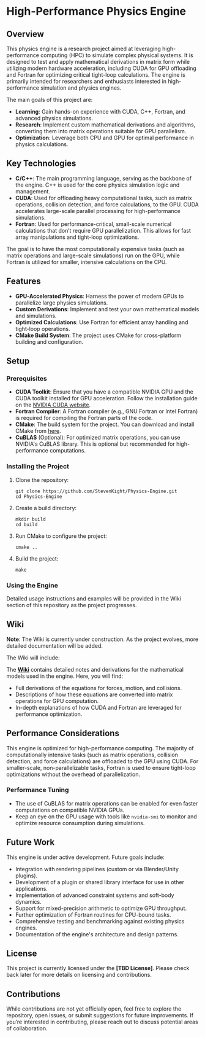 High-Performance Physics Engine
===============================

Overview
--------

This physics engine is a research project aimed at leveraging high-performance computing (HPC) to simulate complex physical systems. It is designed to test and apply mathematical derivations in matrix form while utilizing modern hardware acceleration, including CUDA for GPU offloading and Fortran for optimizing critical tight-loop calculations. The engine is primarily intended for researchers and enthusiasts interested in high-performance simulation and physics engines.

The main goals of this project are:

*   **Learning**: Gain hands-on experience with CUDA, C++, Fortran, and advanced physics simulations.
*   **Research**: Implement custom mathematical derivations and algorithms, converting them into matrix operations suitable for GPU parallelism.
*   **Optimization**: Leverage both CPU and GPU for optimal performance in physics calculations.

Key Technologies
----------------

*   **C/C++**: The main programming language, serving as the backbone of the engine. C++ is used for the core physics simulation logic and management.
*   **CUDA**: Used for offloading heavy computational tasks, such as matrix operations, collision detection, and force calculations, to the GPU. CUDA accelerates large-scale parallel processing for high-performance simulations.
*   **Fortran**: Used for performance-critical, small-scale numerical calculations that don’t require GPU parallelization. This allows for fast array manipulations and tight-loop optimizations.

The goal is to have the most computationally expensive tasks (such as matrix operations and large-scale simulations) run on the GPU, while Fortran is utilized for smaller, intensive calculations on the CPU.

Features
--------

*   **GPU-Accelerated Physics**: Harness the power of modern GPUs to parallelize large physics simulations.
*   **Custom Derivations**: Implement and test your own mathematical models and simulations.
*   **Optimized Calculations**: Use Fortran for efficient array handling and tight-loop operations.
*   **CMake Build System**: The project uses CMake for cross-platform building and configuration.

Setup
-----

### Prerequisites

*   **CUDA Toolkit**: Ensure that you have a compatible NVIDIA GPU and the CUDA toolkit installed for GPU acceleration. Follow the installation guide on the [NVIDIA CUDA website](https://developer.nvidia.com/cuda-toolkit).
*   **Fortran Compiler**: A Fortran compiler (e.g., GNU Fortran or Intel Fortran) is required for compiling the Fortran parts of the code.
*   **CMake**: The build system for the project. You can download and install CMake from [here](https://cmake.org/download/).
*   **CuBLAS** (Optional): For optimized matrix operations, you can use NVIDIA's CuBLAS library. This is optional but recommended for high-performance computations.

### Installing the Project

1.  Clone the repository:
    
        git clone https://github.com/StevenKight/Physics-Engine.git
        cd Physics-Engine
    
2.  Create a build directory:
    
        mkdir build
        cd build
    
3.  Run CMake to configure the project:
    
        cmake ..
    
4.  Build the project:
    
        make
    

### Using the Engine

Detailed usage instructions and examples will be provided in the Wiki section of this repository as the project progresses.

Wiki
----
**Note**: The Wiki is currently under construction. As the project evolves, more detailed documentation will be added.

The Wiki will include:

The [**Wiki**](https://github.com/StevenKight/Physics-Engine/wiki) contains detailed notes and derivations for the mathematical models used in the engine. Here, you will find:

*   Full derivations of the equations for forces, motion, and collisions.
*   Descriptions of how these equations are converted into matrix operations for GPU computation.
*   In-depth explanations of how CUDA and Fortran are leveraged for performance optimization.

Performance Considerations
--------------------------

This engine is optimized for high-performance computing. The majority of computationally intensive tasks (such as matrix operations, collision detection, and force calculations) are offloaded to the GPU using CUDA. For smaller-scale, non-parallelizable tasks, Fortran is used to ensure tight-loop optimizations without the overhead of parallelization.

### Performance Tuning

*   The use of CuBLAS for matrix operations can be enabled for even faster computations on compatible NVIDIA GPUs.
*   Keep an eye on the GPU usage with tools like `nvidia-smi` to monitor and optimize resource consumption during simulations.

Future Work
-----------

This engine is under active development. Future goals include:

* Integration with rendering pipelines (custom or via Blender/Unity plugins).
* Development of a plugin or shared library interface for use in other applications.
* Implementation of advanced constraint systems and soft-body dynamics.
* Support for mixed-precision arithmetic to optimize GPU throughput.
* Further optimization of Fortran routines for CPU-bound tasks.
* Comprehensive testing and benchmarking against existing physics engines.
* Documentation of the engine's architecture and design patterns.

License
-------

This project is currently licensed under the **\[TBD License\]**. Please check back later for more details on licensing and contributions.

Contributions
-------------

While contributions are not yet officially open, feel free to explore the repository, open issues, or submit suggestions for future improvements. If you’re interested in contributing, please reach out to discuss potential areas of collaboration.